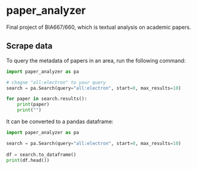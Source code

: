 # paper_analyzer

Final project of BIA667/660, which is textual analysis on academic papers.

## Scrape data

To query the metadata of papers in an area, run the following command:

```python
import paper_analyzer as pa

# chagne "all:electron" to your query
search = pa.Search(query="all:electron", start=0, max_results=10)

for paper in search.results():
    print(paper)
    print("")
```

It can be converted to a pandas dataframe:

```python
import paper_analyzer as pa

search = pa.Search(query="all:electron", start=0, max_results=10)
    
df = search.to_dataframe()
print(df.head())
```
